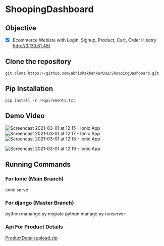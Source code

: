 # ShoopingDashboard

## Objective

- [X] Ecommerce Webiste with Login, Signup, Product, Cart, Order Hisotry http://3.133.61.48/

## Clone the repository

    git clone https://github.com/abhishekbankar002/ShoopingDashboard.git
    
    
## Pip Installation
  
    pip install -r requirements.txt
 
## Demo Video


![Screencast 2021-03-01 at 12 15 - Ionic App](https://user-images.githubusercontent.com/77184644/109461433-23d16b00-7a88-11eb-9dc7-170b763468b3.gif)
![Screencast 2021-03-01 at 12 17 - Ionic App](https://user-images.githubusercontent.com/77184644/109461727-98a4a500-7a88-11eb-9930-4868b43e98ff.gif)
![Screencast 2021-03-01 at 12 18 - Ionic App](https://user-images.githubusercontent.com/77184644/109461745-9f331c80-7a88-11eb-94f9-6b38da95c652.gif)

![Screencast 2021-03-01 at 12 19 - Ionic App](https://user-images.githubusercontent.com/77184644/109461790-ae19cf00-7a88-11eb-8c47-8be0368bbefb.gif)

    
## Running Commands 

### For Ionic (Main Branch)

ionic serve

### For django (Master Branch)

python manange.py migrate
python manage.py runserver

### Api For Product Details
 

[ProductDetailsupload.zip](https://github.com/abhishekbankar002/ShoopingDashboard/files/6059627/ProductDetailsupload.zip)

